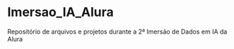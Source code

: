 # Imersao_IA_Alura
 Repositório de arquivos e projetos durante a 2ª Imersão de Dados em IA da Alura
